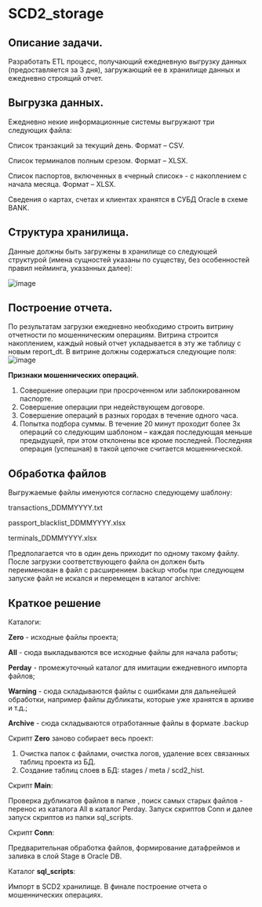 # SCD2_storage

## Описание задачи.
Разработать ETL процесс, получающий ежедневную выгрузку данных (предоставляется за 3 дня), загружающий ее в хранилище данных и ежедневно строящий отчет.

## Выгрузка данных.
Ежедневно некие информационные системы выгружают три следующих файла:

Список транзакций за текущий день. Формат – CSV.

Список терминалов полным срезом. Формат – XLSX.

Список паспортов, включенных в «черный список» - с накоплением с начала месяца. Формат – XLSX.

Сведения о картах, счетах и клиентах хранятся в СУБД Oracle в схеме BANK.

## Структура хранилища.
Данные должны быть загружены в хранилище со следующей структурой (имена сущностей указаны по существу, без особенностей правил нейминга, указанных далее):

![image](https://user-images.githubusercontent.com/95413398/168186057-fc53008a-9db0-47d0-8f2c-f6f4502994d9.png)

## Построение отчета.
По результатам загрузки ежедневно необходимо строить витрину отчетности по мошенническим операциям. Витрина строится накоплением, каждый новый отчет укладывается в эту же таблицу с новым report_dt.
В витрине должны содержаться следующие поля:
![image](https://user-images.githubusercontent.com/95413398/168186122-43b02b7c-7ba5-4d48-a718-12dee498055b.png)

**Признаки мошеннических операций.**
1) Совершение операции при просроченном или заблокированном паспорте.
2) Совершение операции при недействующем договоре.
3) Совершение операций в разных городах в течение одного часа.
4) Попытка подбора суммы. В течение 20 минут проходит более 3х операций со следующим шаблоном – каждая последующая меньше предыдущей, при этом отклонены все кроме последней. Последняя операция (успешная) в такой цепочке считается мошеннической.

## Обработка файлов
Выгружаемые файлы именуются согласно следующему шаблону:

transactions_DDMMYYYY.txt

passport_blacklist_DDMMYYYY.xlsx

terminals_DDMMYYYY.xlsx

Предполагается что в один день приходит по одному такому файлу. После загрузки соответствующего файла он должен быть переименован в файл с расширением .backup чтобы при следующем запуске файл не искался и перемещен в каталог archive:

## Краткое решение

Каталоги:

**Zero** - исходные файлы проекта;

**All** - сюда выкладываются все исходные файлы для начала работы;

**Perday** - промежуточный каталог для имитации ежедневного импорта файлов;

**Warning** - сюда складываются файлы с ошибками для дальнейшей обработки, например файлы дубликаты, которые уже хранятся в архиве и т.д.;

**Archive** - сюда складываются отработанные файлы в формате .backup

Скрипт **Zero** заново собирает весь проект:

1) Очистка папок с файлами, очистка логов, удаление всех связанных таблиц проекта из БД.
2) Создание таблиц слоев в БД: stages / meta / scd2_hist.

Скрипт **Main**:

Проверка дубликатов файлов в папке , поиск самых старых файлов - перенос из каталога All в каталог Perday. Запуск скриптов Conn и далее запуск скриптов из папки sql_scripts. 

Скрипт **Conn**:

Предварительная обработка файлов, формирование датафреймов и заливка в слой Stage в  Oracle DB. 

Каталог **sql_scripts**:

Импорт в SCD2 хранилище. В финале построение отчета о мошеннических операциях. 




